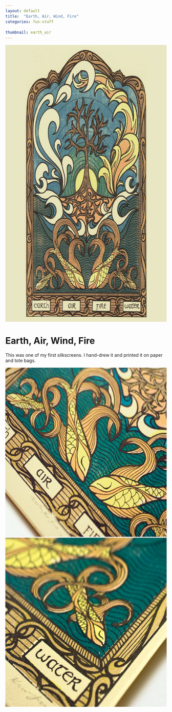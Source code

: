 ```yaml
---
layout: default
title:  "Earth, Air, Wind, Fire"
categories: fun-stuff

thumbnail: earth_air
---
```


<img src="/images/earth_air_01.jpg" width="790" height="863">

# Earth, Air, Wind, Fire

This was one of my first silkscreens. I hand-drew it and printed it on paper and tote bags.

<img src="/images/earth_air_02.jpg" width="790" height="527">
<img src="/images/earth_air_03.jpg" width="790" height="527">
